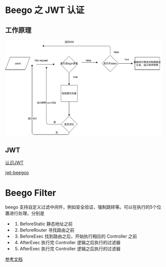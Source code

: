 # Beego 之 JWT 认证

## 工作原理
![token 原理](./token_theory.jpg)

## JWT
[认识JWT](https://www.cnblogs.com/cjsblog/p/9277677.html)

[jwt-beegoo](https://github.com/juusechec/jwt-beego)


# Beego Filter

beego 支持自定义过滤中间件，例如安全验证，强制跳转等。可以在执行的5个位置进行处理，分别是
- 1. BeforeStatic 静态地址之前
- 2. BeforeRouter 寻找路由之前
- 3. BeforeExec 找到路由之后，开始执行相应的 Controller 之前
- 4. AfterExec 执行完 Controller 逻辑之后执行的过滤器
- 5. AfterExec 执行完 Controller 逻辑之后执行的过滤器

[参考文档](https://beego.me/docs/mvc/controller/filter.md)

